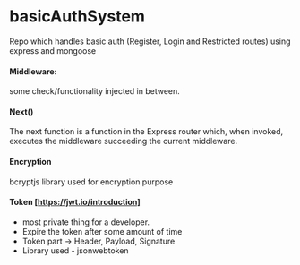 # basicAuthSystem
Repo which handles basic auth (Register, Login and Restricted routes) using express and mongoose

#### Middleware:
some check/functionality injected in between.

#### Next()
The next function is a function in the Express router which, when invoked, executes the middleware succeeding the current middleware.

#### Encryption
bcryptjs library used for encryption purpose

#### Token [https://jwt.io/introduction]
- most private thing for a developer.
- Expire the token after some amount of time
- Token part -> Header, Payload, Signature
- Library used - jsonwebtoken